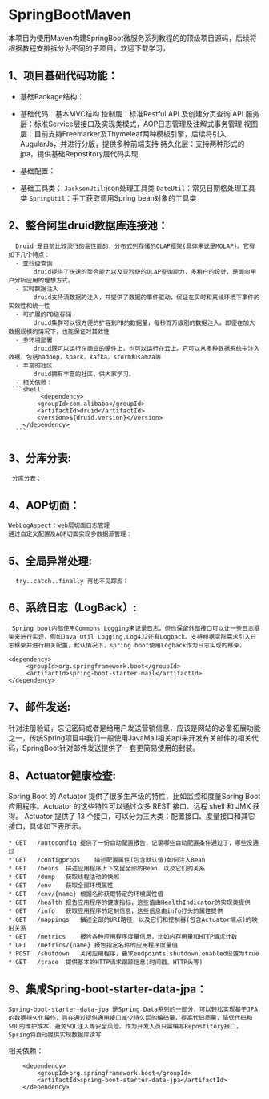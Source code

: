 # SpringBootMaven
本项目为使用Maven构建SpringBoot微服务系列教程的的顶级项目源码，后续将根据教程安排拆分为不同的子项目，欢迎下载学习，

## 1、项目基础代码功能：
   - 基础Package结构：
    
   - 基础代码：基本MVC结构
     控制层：标准Restful API 及创建分页查询 API
     服务层：标准Service层接口及实现类模式，AOP日志管理及注解式事务管理
     视图层：目前支持Freemarker及Thymeleaf两种模板引擎，后续将引入AugularJs，并进行分版，提供多种前端支持
     持久化层：支持两种形式的jpa，提供基础Repostitory层代码实现
   - 基础配置：
     
   - 基础工具类：
     `JacksonUtil`:json处理工具类
     `DateUtil`：常见日期格处理工具类
     `SpringUtil`：手工获取调用Spring bean对象的工具类
## 2、整合阿里druid数据库连接池：
      Druid 是目前比较流行的高性能的，分布式列存储的OLAP框架(具体来说是MOLAP)。它有如下几个特点：
      - 亚秒级查询
           druid提供了快速的聚合能力以及亚秒级的OLAP查询能力，多租户的设计，是面向用户分析应用的理想方式。
      - 实时数据注入
           druid支持流数据的注入，并提供了数据的事件驱动，保证在实时和离线环境下事件的实效性和统一性
      - 可扩展的PB级存储
           druid集群可以很方便的扩容到PB的数据量，每秒百万级别的数据注入。即便在加大数据规模的情况下，也能保证时其效性
      - 多环境部署
           druid既可以运行在商业的硬件上，也可以运行在云上。它可以从多种数据系统中注入数据，包括hadoop，spark，kafka，storm和samza等
      - 丰富的社区
           druid拥有丰富的社区，供大家学习。
      - 相关依赖：
     ```shell
             <dependency>
		    <groupId>com.alibaba</groupId>
		    <artifactId>druid</artifactId>
		    <version>${druid.version}</version>
	    </dependency>
      ```
      
## 3、分库分表:
    
     
     分库分表：
     
## 4、AOP切面：
    WebLogAspect：web层切面日志管理
    通过自定义配置及AOP切面实现多数据源管理：
    
## 5、全局异常处理:
      try..catch..finally 再也不见踪影！
## 6、系统日志（LogBack）:
     Spring boot内部使用Commons Logging来记录日志，但也保留外部接口可以让一些日志框架来进行实现，例如Java Util Logging,Log4J2还有Logback。支持根据实际需求引入日志框架并进行相关配置，默认情况下，spring boot使用Logback作为日志实现的框架。
   ```shell
   <dependency> 
	    <groupId>org.springframework.boot</groupId>
	    <artifactId>spring-boot-starter-mail</artifactId>
   </dependency>  
   ```
## 7、邮件发送:
   针对注册验证，忘记密码或者是给用户发送营销信息，应该是网站的必备拓展功能之一，传统Spring项目中我们一般使用JavaMail相关api来开发有关邮件的相关代码，SpringBoot针对邮件发送提供了一套更简易使用的封装。
 
## 8、Actuator健康检查:
Spring Boot 的 Actuator 提供了很多生产级的特性，比如监控和度量Spring Boot 应用程序。Actuator 的这些特性可以通过众多 REST 接口、远程 shell 和 JMX 获得。
   Actuator 提供了 13 个接口，可以分为三大类：配置接口、度量接口和其它接口，具体如下表所示。
  
    * GET	/autoconfig	提供了一份自动配置报告，记录哪些自动配置条件通过了，哪些没通过
    * GET	/configprops	描述配置属性(包含默认值)如何注入Bean
    * GET	/beans	描述应用程序上下文里全部的Bean，以及它们的关系
    * GET	/dump	获取线程活动的快照
    * GET	/env	获取全部环境属性
    * GET	/env/{name}	根据名称获取特定的环境属性值
    * GET	/health	报告应用程序的健康指标，这些值由HealthIndicator的实现类提供
    * GET	/info	获取应用程序的定制信息，这些信息由info打头的属性提供
    * GET	/mappings	描述全部的URI路径，以及它们和控制器(包含Actuator端点)的映射关系
    * GET	/metrics	报告各种应用程序度量信息，比如内存用量和HTTP请求计数
    * GET	/metrics/{name}	报告指定名称的应用程序度量值
    * POST	/shutdown	关闭应用程序，要求endpoints.shutdown.enabled设置为true
    * GET	/trace	提供基本的HTTP请求跟踪信息(时间戳、HTTP头等)
## 9、集成Spring-boot-starter-data-jpa：
    Spring-boot-starter-data-jpa 是Spring Data系列的一部分，可以轻松实现基于JPA的数据持久化操作，旨在通过提供通用接口减少持久层的编码量，提高代码质量，降低代码和SQL的维护成本，避免SQL注入等安全风险。作为开发人员只需编写Repostitory接口，Spring将自动提供实现数据库读写
   相关依赖：
   ```shell
       <dependency>
           <groupId>org.springframework.boot</groupId>
           <artifactId>spring-boot-starter-data-jpa</artifactId>
       </dependency>
   ```
